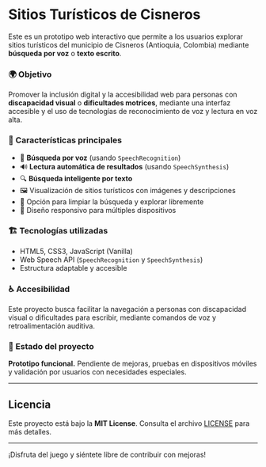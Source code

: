 # Sitios Turísticos de Cisneros

Este es un prototipo web interactivo que permite a los usuarios explorar sitios turísticos del municipio de Cisneros (Antioquia, Colombia) mediante **búsqueda por voz** o **texto escrito**.

### 🌍 Objetivo

Promover la inclusión digital y la accesibilidad web para personas con **discapacidad visual** o **dificultades motrices**, mediante una interfaz accesible y el uso de tecnologías de reconocimiento de voz y lectura en voz alta.

### 🧠 Características principales

- 🎤 **Búsqueda por voz** (usando `SpeechRecognition`)
- 🔊 **Lectura automática de resultados** (usando `SpeechSynthesis`)
- 🔍 **Búsqueda inteligente por texto**
- 🖼️ Visualización de sitios turísticos con imágenes y descripciones
- 🧹 Opción para limpiar la búsqueda y explorar libremente
- 📱 Diseño responsivo para múltiples dispositivos

### 🏗️ Tecnologías utilizadas

- HTML5, CSS3, JavaScript (Vanilla)
- Web Speech API (`SpeechRecognition` y `SpeechSynthesis`)
- Estructura adaptable y accesible

### ♿ Accesibilidad

Este proyecto busca facilitar la navegación a personas con discapacidad visual o dificultades para escribir, mediante comandos de voz y retroalimentación auditiva.

### 📌 Estado del proyecto

**Prototipo funcional.** Pendiente de mejoras, pruebas en dispositivos móviles y validación por usuarios con necesidades especiales.

---
## Licencia

Este proyecto está bajo la **MIT License**. Consulta el archivo [LICENSE](LICENSE) para más detalles.

---

¡Disfruta del juego y siéntete libre de contribuir con mejoras!
